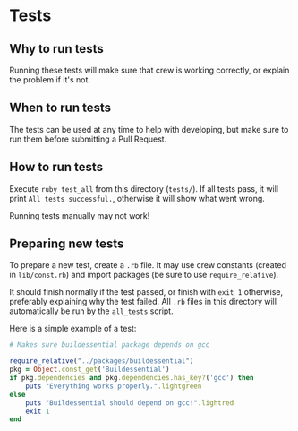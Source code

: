 # Tests

## Why to run tests

Running these tests will make sure that crew is working correctly, or explain the problem if it's not.

## When to run tests

The tests can be used at any time to help with developing, but make sure to run them before submitting a Pull Request.

## How to run tests

Execute `ruby test_all` from this directory (`tests/`). If all tests pass, it will print `All tests successful.`, otherwise it will show what went wrong.

Running tests manually may not work!

## Preparing new tests

To prepare a new test, create a `.rb` file. It may use crew constants (created in `lib/const.rb`) and import packages (be sure to use `require_relative`).

It should finish normally if the test passed, or finish with `exit 1` otherwise, preferably explaining why the test failed.
All `.rb` files in this directory will automatically be run by the `all_tests` script.

Here is a simple example of a test:

```ruby
# Makes sure buildessential package depends on gcc

require_relative("../packages/buildessential")
pkg = Object.const_get('Buildessential')
if pkg.dependencies and pkg.dependencies.has_key?('gcc') then
	puts "Everything works properly.".lightgreen
else
	puts "Buildessential should depend on gcc!".lightred
	exit 1
end
```
